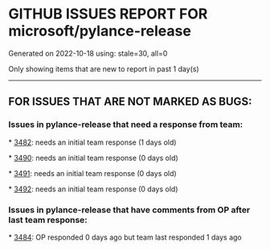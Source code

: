 
# GITHUB ISSUES REPORT FOR microsoft/pylance-release


Generated on 2022-10-18 using: stale=30, all=0


Only showing items that are new to report in past 1 day(s)


---

## FOR ISSUES THAT ARE NOT MARKED AS BUGS:


### Issues in pylance-release that need a response from team:


\* [3482](https://github.com/microsoft/pylance-release/issues/3482 "Matplotlib subplots not returning correct types"): needs an initial team response (1 days old)

\* [3490](https://github.com/microsoft/pylance-release/issues/3490 "Issue with type recognition for third-party modules (e.g. Numpy or Numba)"): needs an initial team response (0 days old)

\* [3491](https://github.com/microsoft/pylance-release/issues/3491 "Incorrect 'No overloads for &quot;apply&quot; match the provided arguments' on the pandas apply function"): needs an initial team response (0 days old)

\* [3492](https://github.com/microsoft/pylance-release/issues/3492 "Cannot find 'decimal.Context' when typing 'decimal.ctxt'"): needs an initial team response (0 days old)

### Issues in pylance-release that have comments from OP after last team response:


\* [3484](https://github.com/microsoft/pylance-release/issues/3484 "Is a classmethod a classvar?"): OP responded 0 days ago but team last responded 1 days ago
